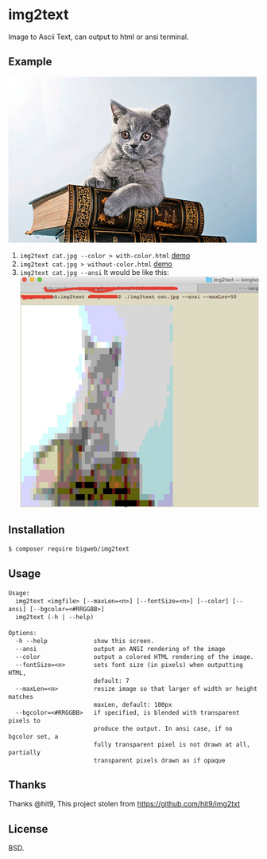 img2text
=======

Image to Ascii Text, can output to html or ansi terminal.



Example
-------

![](cat.jpg)


1. `img2text cat.jpg --color > with-color.html` [demo](http://dhlwing.github.io/img2text/color.html)
2. `img2text cat.jpg > without-color.html` [demo](http://dhlwing.github.io/img2text/nocolor.html)
3. `img2text cat.jpg --ansi`
It would be like this:
![](example/ansi.png)

Installation
------------

```bash
$ composer require bigweb/img2text
```

Usage
-----

```
Usage:
  img2text <imgfile> [--maxLen=<n>] [--fontSize=<n>] [--color] [--ansi] [--bgcolor=<#RRGGBB>]
  img2text (-h | --help)

Options:
  -h --help             show this screen.
  --ansi                output an ANSI rendering of the image
  --color               output a colored HTML rendering of the image.
  --fontSize=<n>        sets font size (in pixels) when outputting HTML,
                        default: 7
  --maxLen=<n>          resize image so that larger of width or height matches
                        maxLen, default: 100px
  --bgcolor=<#RRGGBB>   if specified, is blended with transparent pixels to
                        produce the output. In ansi case, if no bgcolor set, a
                        fully transparent pixel is not drawn at all, partially
                        transparent pixels drawn as if opaque
```

Thanks
------

Thanks @hit9, This project stolen from  https://github.com/hit9/img2txt

License
-------

BSD.
